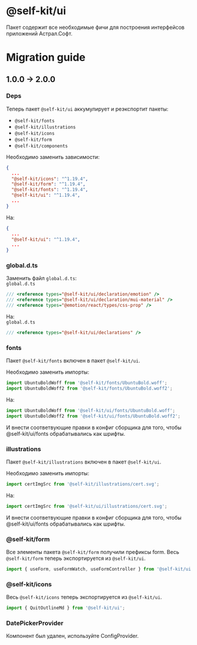 # @self-kit/ui

Пакет содержит все необходимые фичи для построения интерфейсов приложений Астрал.Софт.

# Migration guide

## 1.0.0 -> 2.0.0

### Deps
Теперь пакет ```@self-kit/ui``` аккумулирует и реэкспортит пакеты:
- ```@self-kit/fonts```
- ```@self-kit/illustrations```
- ```@self-kit/icons```
- ```@self-kit/form```
- ```@self-kit/components```

Необходимо заменить зависимости:
```json
{
  ...
  "@self-kit/icons": "^1.19.4",
  "@self-kit/form": "^1.19.4",
  "@self-kit/fonts": "^1.19.4",
  "@self-kit/ui": "^1.19.4",
  ...
}
```

На:
```json
{
  ...
  "@self-kit/ui": "^1.19.4",
  ...
}
```

### global.d.ts

Заменить файл ```global.d.ts```: <br>
```global.d.ts```
```ts
/// <reference types="@self-kit/ui/declaration/emotion" />
/// <reference types="@self-kit/ui/declaration/mui-material" />
/// <reference types="@emotion/react/types/css-prop" />
```

На: <br>
```global.d.ts```
```ts
/// <reference types="@self-kit/ui/declarations" />
```

### fonts
Пакет ```@self-kit/fonts``` включен в пакет ```@self-kit/ui```.

Необходимо заменить импорты:
```ts
import UbuntuBoldWoff from '@self-kit/fonts/UbuntuBold.woff';
import UbuntuBoldWoff2 from '@self-kit/fonts/UbuntuBold.woff2';
```

На:
```ts
import UbuntuBoldWoff from '@self-kit/ui/fonts/UbuntuBold.woff';
import UbuntuBoldWoff2 from '@self-kit/ui/fonts/UbuntuBold.woff2';
```

И внести соответвующие правки в конфиг сборщика для того, чтобы @self-kit/ui/fonts обрабатывались как шрифты.

### illustrations
Пакет ```@self-kit/illustrations``` включен в пакет ```@self-kit/ui```.

Необходимо заменить импорты:
```ts
import certImgSrc from '@self-kit/illustrations/cert.svg';
```

На:
```ts
import certImgSrc from '@self-kit/ui/illustrations/cert.svg';
```

И внести соответвующие правки в конфиг сборщика для того, чтобы @self-kit/ui/fonts обрабатывались как шрифты.

### @self-kit/form 
Все элементы пакета ```@self-kit/form``` получили префиксы form.
Весь ```@self-kit/form``` теперь экспортируется из ```@self-kit/ui```.

```ts
import { useForm, useFormWatch, useFormController } from '@self-kit/ui';
```

### @self-kit/icons
Весь ```@self-kit/icons``` теперь экспортируется из ```@self-kit/ui```.

```ts
import { QuitOutlineMd } from '@self-kit/ui';
```

### DatePickerProvider
Компонент был удален, используйте ConfigProvider.
